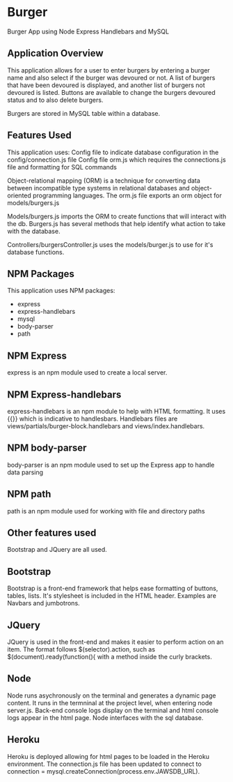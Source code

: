 # Burger
Burger App using Node Express Handlebars and MySQL


## Application Overview

This application allows for a user to enter burgers by entering a burger name and also select if the burger was devoured or not. A list of burgers that have been devoured is displayed, and another list of burgers not devoured is listed. 
Buttons are available to change the burgers devoured status and to also delete burgers. 

Burgers are stored in MySQL table within a database.  

## Features Used
This application uses:
Config file to indicate database configuration in the config/connection.js file
Config file orm.js which requires the connections.js file and formatting for SQL commands

Object-relational mapping (ORM) is a technique for converting data between incompatible type systems in relational databases and object-oriented programming languages. The orm.js file exports an orm object for  models/burgers.js

Models/burgers.js imports the ORM to create functions that will interact with the db. Burgers.js has several methods that help identify what action to take with the database.

Controllers/burgersController.js uses the models/burger.js to use for it's database functions.


## NPM Packages
This application uses NPM packages:
* express
* express-handlebars
* mysql
* body-parser
* path 

## NPM Express
express is an npm module used to create a local server.

## NPM Express-handlebars
express-handlebars is an npm module to help with HTML formatting. It uses {{}} which is indicative to handlesbars. Handlebars files are views/partials/burger-block.handlebars and views/index.handlebars.  

## NPM body-parser
body-parser is an npm module used to set up the Express app to handle data parsing

## NPM path
path is an npm module used for working with file and directory paths

## Other features used
Bootstrap and JQuery are all used. 

## Bootstrap
Bootstrap is a front-end framework that helps ease formatting of buttons, tables, lists. It's stylesheet is included in the HTML header. Examples are Navbars and jumbotrons. 

## JQuery

JQuery is used in the front-end and  makes it easier to perform action on an item. The format follows $(selector).action, such as $(document).ready(function(){ with a method inside the curly brackets. 

## Node

Node runs asychronously on the terminal and generates a dynamic page content. It runs in the termninal at the project level, when entering node server.js. Back-end console logs display on the terminal and html console logs appear in the html page. Node interfaces with the sql database. 

## Heroku 
Heroku is deployed allowing for html pages to be loaded in the Heroku environment. 
The connection.js file has been updated to connect to connection = mysql.createConnection(process.env.JAWSDB_URL).